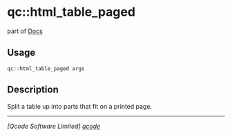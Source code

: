 qc::html_table_paged
====================

part of [Docs](.)

Usage
-----
`qc::html_table_paged args`

Description
-----------
Split a table up into parts that fit on a printed page.

----------------------------------
*[Qcode Software Limited] [qcode]*

[qcode]: http://www.qcode.co.uk "Qcode Software"